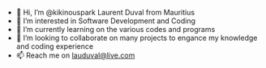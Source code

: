 - 👋 Hi, I’m @kikinouspark Laurent Duval from Mauritius
- 👀 I’m interested in Software Development and Coding
- 🌱 I’m currently learning on the various codes and programs
- 💞️ I’m looking to collaborate on many projects to engance my knowledge and coding experience 
- 📫 Reach me on lauduval@live.com



